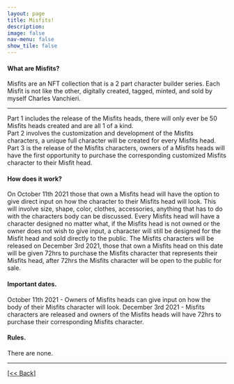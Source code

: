 ```yaml
---
layout: page
title: Misfits!
description:
image: false
nav-menu: false
show_tile: false
---
```


#### What are Misfits?
Misfits are an NFT collection that is a 2 part character builder series.  Each Misfit is not like the other, digitally created, tagged, minted, and sold by myself Charles Vanchieri.

---
Part 1 includes the release of the Misfits heads, there will only ever be 50 Misfits heads created and are all 1 of a kind.  
Part 2 involves the customization and development of the Misfits characters, a unique full character will be created for every Misfits head.
Part 3 is the release of the Misfits characters, owners of a Misfits heads will have the first opportunity to purchase the corresponding customized Misfits character to their Misfit head.

#### How does it work?
On October 11th 2021 those that own a Misfits head will have the option to give direct input on how the character to their Misfits head will look.  This will involve size, shape, color, clothes, accessories, anything that has to do with the characters body can be discussed.  Every Misfits head will have a character designed no matter what, if the Misfits head is not owned or the owner does not wish to give input, a character will still be designed for the Misfit head and sold directly to the public.  The Misfits characters will be released on December 3rd 2021, those that own a Misfits head on this date will be given 72hrs to purchase the Misfits character that represents their Misfits head, after 72hrs the Misfits character will be open to the public for sale. 

#### Important dates.
October 11th 2021 - Owners of Misfits heads can give input on how the body of their Misfits character will look.
December 3rd 2021 - Misfits characters are released and owners of the Misfits heads will have 72hrs to purchase their corresponding Misfits character.

#### Rules. 
There are none.



---
[[<< Back]](https://cvanchieri.github.io/DSPortfolio)
